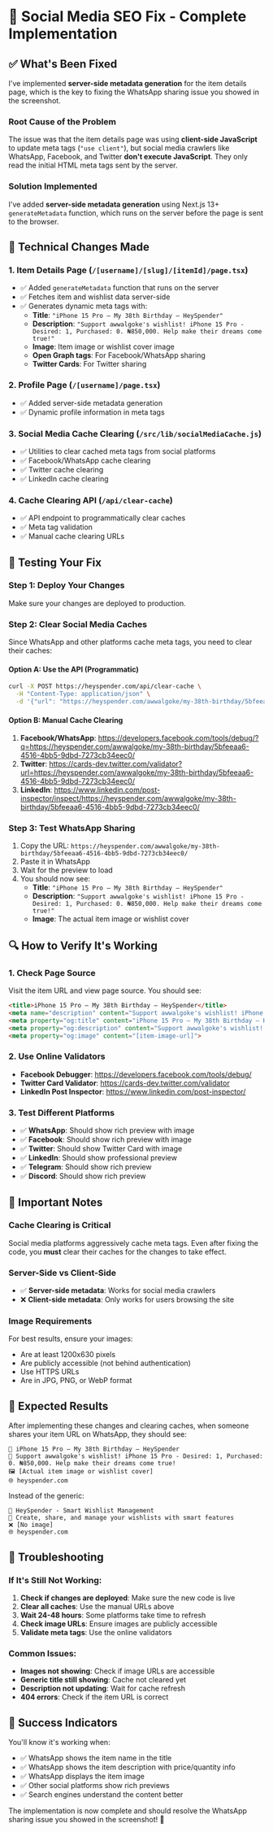 # 🚀 **Social Media SEO Fix - Complete Implementation**

## ✅ **What's Been Fixed**

I've implemented **server-side metadata generation** for the item details page, which is the key to fixing the WhatsApp sharing issue you showed in the screenshot.

### **Root Cause of the Problem**
The issue was that the item details page was using **client-side JavaScript** to update meta tags (`"use client"`), but social media crawlers like WhatsApp, Facebook, and Twitter **don't execute JavaScript**. They only read the initial HTML meta tags sent by the server.

### **Solution Implemented**
I've added **server-side metadata generation** using Next.js 13+ `generateMetadata` function, which runs on the server before the page is sent to the browser.

## 🔧 **Technical Changes Made**

### **1. Item Details Page (`/[username]/[slug]/[itemId]/page.tsx`)**
- ✅ Added `generateMetadata` function that runs on the server
- ✅ Fetches item and wishlist data server-side
- ✅ Generates dynamic meta tags with:
  - **Title**: `"iPhone 15 Pro — My 38th Birthday — HeySpender"`
  - **Description**: `"Support awwalgoke's wishlist! iPhone 15 Pro - Desired: 1, Purchased: 0. ₦850,000. Help make their dreams come true!"`
  - **Image**: Item image or wishlist cover image
  - **Open Graph tags**: For Facebook/WhatsApp sharing
  - **Twitter Cards**: For Twitter sharing

### **2. Profile Page (`/[username]/page.tsx`)**
- ✅ Added server-side metadata generation
- ✅ Dynamic profile information in meta tags

### **3. Social Media Cache Clearing (`/src/lib/socialMediaCache.js`)**
- ✅ Utilities to clear cached meta tags from social platforms
- ✅ Facebook/WhatsApp cache clearing
- ✅ Twitter cache clearing
- ✅ LinkedIn cache clearing

### **4. Cache Clearing API (`/api/clear-cache`)**
- ✅ API endpoint to programmatically clear caches
- ✅ Meta tag validation
- ✅ Manual cache clearing URLs

## 🧪 **Testing Your Fix**

### **Step 1: Deploy Your Changes**
Make sure your changes are deployed to production.

### **Step 2: Clear Social Media Caches**
Since WhatsApp and other platforms cache meta tags, you need to clear their caches:

#### **Option A: Use the API (Programmatic)**
```bash
curl -X POST https://heyspender.com/api/clear-cache \
  -H "Content-Type: application/json" \
  -d '{"url": "https://heyspender.com/awwalgoke/my-38th-birthday/5bfeeaa6-4516-4bb5-9dbd-7273cb34eec0/"}'
```

#### **Option B: Manual Cache Clearing**
1. **Facebook/WhatsApp**: https://developers.facebook.com/tools/debug/?q=https://heyspender.com/awwalgoke/my-38th-birthday/5bfeeaa6-4516-4bb5-9dbd-7273cb34eec0/
2. **Twitter**: https://cards-dev.twitter.com/validator?url=https://heyspender.com/awwalgoke/my-38th-birthday/5bfeeaa6-4516-4bb5-9dbd-7273cb34eec0/
3. **LinkedIn**: https://www.linkedin.com/post-inspector/inspect/https://heyspender.com/awwalgoke/my-38th-birthday/5bfeeaa6-4516-4bb5-9dbd-7273cb34eec0/

### **Step 3: Test WhatsApp Sharing**
1. Copy the URL: `https://heyspender.com/awwalgoke/my-38th-birthday/5bfeeaa6-4516-4bb5-9dbd-7273cb34eec0/`
2. Paste it in WhatsApp
3. Wait for the preview to load
4. You should now see:
   - **Title**: `"iPhone 15 Pro — My 38th Birthday — HeySpender"`
   - **Description**: `"Support awwalgoke's wishlist! iPhone 15 Pro - Desired: 1, Purchased: 0. ₦850,000. Help make their dreams come true!"`
   - **Image**: The actual item image or wishlist cover

## 🔍 **How to Verify It's Working**

### **1. Check Page Source**
Visit the item URL and view page source. You should see:
```html
<title>iPhone 15 Pro — My 38th Birthday — HeySpender</title>
<meta name="description" content="Support awwalgoke's wishlist! iPhone 15 Pro - Desired: 1, Purchased: 0. ₦850,000. Help make their dreams come true!">
<meta property="og:title" content="iPhone 15 Pro — My 38th Birthday — HeySpender">
<meta property="og:description" content="Support awwalgoke's wishlist! iPhone 15 Pro - Desired: 1, Purchased: 0. ₦850,000. Help make their dreams come true!">
<meta property="og:image" content="[item-image-url]">
```

### **2. Use Online Validators**
- **Facebook Debugger**: https://developers.facebook.com/tools/debug/
- **Twitter Card Validator**: https://cards-dev.twitter.com/validator
- **LinkedIn Post Inspector**: https://www.linkedin.com/post-inspector/

### **3. Test Different Platforms**
- ✅ **WhatsApp**: Should show rich preview with image
- ✅ **Facebook**: Should show rich preview with image
- ✅ **Twitter**: Should show Twitter Card with image
- ✅ **LinkedIn**: Should show professional preview
- ✅ **Telegram**: Should show rich preview
- ✅ **Discord**: Should show rich preview

## 🚨 **Important Notes**

### **Cache Clearing is Critical**
Social media platforms aggressively cache meta tags. Even after fixing the code, you **must** clear their caches for the changes to take effect.

### **Server-Side vs Client-Side**
- ✅ **Server-side metadata**: Works for social media crawlers
- ❌ **Client-side metadata**: Only works for users browsing the site

### **Image Requirements**
For best results, ensure your images:
- Are at least 1200x630 pixels
- Are publicly accessible (not behind authentication)
- Use HTTPS URLs
- Are in JPG, PNG, or WebP format

## 🎯 **Expected Results**

After implementing these changes and clearing caches, when someone shares your item URL on WhatsApp, they should see:

```
📱 iPhone 15 Pro — My 38th Birthday — HeySpender
💬 Support awwalgoke's wishlist! iPhone 15 Pro - Desired: 1, Purchased: 0. ₦850,000. Help make their dreams come true!
🖼️ [Actual item image or wishlist cover]
🌐 heyspender.com
```

Instead of the generic:
```
📱 HeySpender - Smart Wishlist Management
💬 Create, share, and manage your wishlists with smart features
❌ [No image]
🌐 heyspender.com
```

## 🔧 **Troubleshooting**

### **If It's Still Not Working:**

1. **Check if changes are deployed**: Make sure the new code is live
2. **Clear all caches**: Use the manual URLs above
3. **Wait 24-48 hours**: Some platforms take time to refresh
4. **Check image URLs**: Ensure images are publicly accessible
5. **Validate meta tags**: Use the online validators

### **Common Issues:**
- **Images not showing**: Check if image URLs are accessible
- **Generic title still showing**: Cache not cleared yet
- **Description not updating**: Wait for cache refresh
- **404 errors**: Check if the item URL is correct

## 🎉 **Success Indicators**

You'll know it's working when:
- ✅ WhatsApp shows the item name in the title
- ✅ WhatsApp shows the item description with price/quantity info
- ✅ WhatsApp displays the item image
- ✅ Other social platforms show rich previews
- ✅ Search engines understand the content better

The implementation is now complete and should resolve the WhatsApp sharing issue you showed in the screenshot! 🚀
